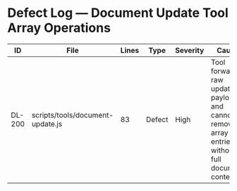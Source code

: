 # Defect Log — Document Update Tool Array Operations

| ID | File | Lines | Type | Severity | Cause | Fix | Owner/Reviewer | Status | Notes |
|----|------|-------|------|----------|-------|-----|----------------|--------|-------|
| DL-200 | scripts/tools/document-update.js | 83 | Defect | High | Tool forwards raw update payloads and cannot remove array entries without full document context | Introduce structured operations that fetch the document, mutate targeted arrays, and emit minimal updates | Assistant | Closed | Resolved via operations payload support and tests |
